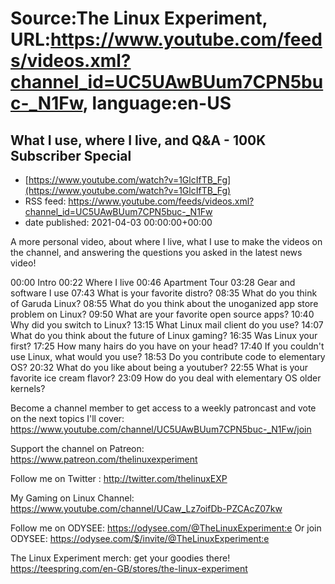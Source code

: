 # Source:The Linux Experiment, URL:https://www.youtube.com/feeds/videos.xml?channel_id=UC5UAwBUum7CPN5buc-_N1Fw, language:en-US

## What I use, where I live, and Q&A - 100K Subscriber Special
 - [https://www.youtube.com/watch?v=1GlcIfTB_Fg](https://www.youtube.com/watch?v=1GlcIfTB_Fg)
 - RSS feed: https://www.youtube.com/feeds/videos.xml?channel_id=UC5UAwBUum7CPN5buc-_N1Fw
 - date published: 2021-04-03 00:00:00+00:00

A more personal video, about where I live, what I use to make the videos on the channel, and answering the questions you asked in the latest news video!

00:00 Intro
00:22 Where I live
00:46 Apartment Tour
03:28 Gear and software I use
07:43 What is your favorite distro?
08:35 What do you think of Garuda Linux?
08:55 What do you think about the unoganized app store problem on Linux?
09:50 What are your favorite open source apps?
10:40 Why did you switch to Linux?
13:15 What Linux mail client do you use?
14:07 What do you think about the future of Linux gaming?
16:35 Was Linux your first?
17:25 How many hairs do you have on your head?
17:40 If you couldn't use Linux, what would you use?
18:53 Do you contribute code to elementary OS?
20:32 What do you like about being a youtuber?
22:55 What is your favorite ice cream flavor?
23:09 How do you deal with elementary OS older kernels?


Become a channel member to get access to a weekly patroncast and vote on the next topics I'll cover:
https://www.youtube.com/channel/UC5UAwBUum7CPN5buc-_N1Fw/join

Support the channel on Patreon: 
https://www.patreon.com/thelinuxexperiment

Follow me on Twitter : http://twitter.com/thelinuxEXP

My Gaming on Linux Channel: https://www.youtube.com/channel/UCaw_Lz7oifDb-PZCAcZ07kw

Follow me on ODYSEE: https://odysee.com/@TheLinuxExperiment:e
Or join ODYSEE: https://odysee.com/$/invite/@TheLinuxExperiment:e

The Linux Experiment merch: get your goodies there! https://teespring.com/en-GB/stores/the-linux-experiment

